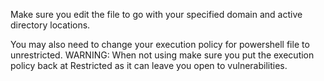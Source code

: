 Make sure you edit the file to go with your specified domain and active directory locations.

You may also need to change your execution policy for powershell file to unrestricted. 
WARNING: When not using make sure you put the execution policy back at Restricted as it can leave you open to vulnerabilities.


